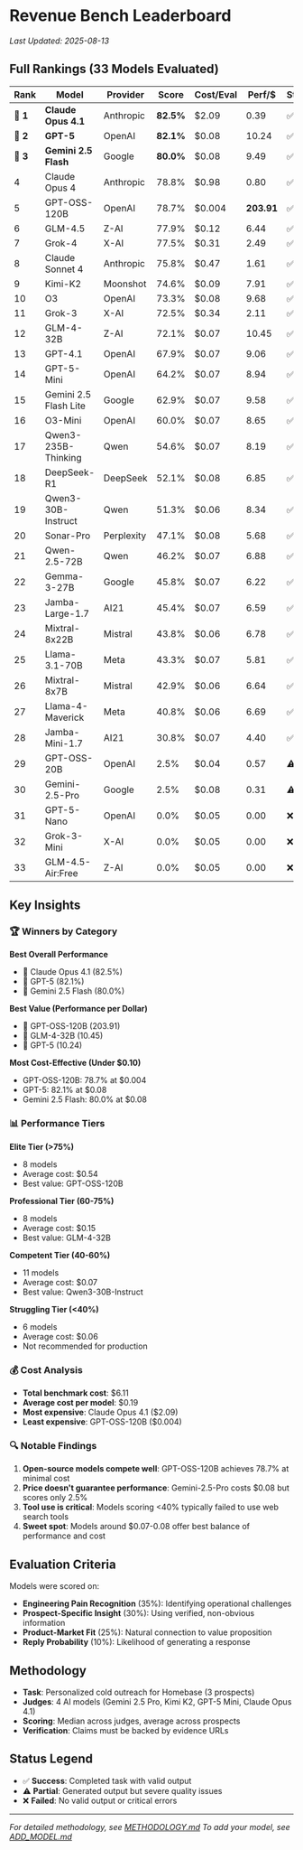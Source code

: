 # Revenue Bench Leaderboard

*Last Updated: 2025-08-13*

## Full Rankings (33 Models Evaluated)

| Rank | Model | Provider | Score | Cost/Eval | Perf/$ | Status |
|------|-------|----------|-------|-----------|--------|--------|
| 🥇 **1** | **Claude Opus 4.1** | Anthropic | **82.5%** | $2.09 | 0.39 | ✅ |
| 🥈 **2** | **GPT-5** | OpenAI | **82.1%** | $0.08 | 10.24 | ✅ |
| 🥉 **3** | **Gemini 2.5 Flash** | Google | **80.0%** | $0.08 | 9.49 | ✅ |
| 4 | Claude Opus 4 | Anthropic | 78.8% | $0.98 | 0.80 | ✅ |
| 5 | GPT-OSS-120B | OpenAI | 78.7% | $0.004 | **203.91** | ✅ |
| 6 | GLM-4.5 | Z-AI | 77.9% | $0.12 | 6.44 | ✅ |
| 7 | Grok-4 | X-AI | 77.5% | $0.31 | 2.49 | ✅ |
| 8 | Claude Sonnet 4 | Anthropic | 75.8% | $0.47 | 1.61 | ✅ |
| 9 | Kimi-K2 | Moonshot | 74.6% | $0.09 | 7.91 | ✅ |
| 10 | O3 | OpenAI | 73.3% | $0.08 | 9.68 | ✅ |
| 11 | Grok-3 | X-AI | 72.5% | $0.34 | 2.11 | ✅ |
| 12 | GLM-4-32B | Z-AI | 72.1% | $0.07 | 10.45 | ✅ |
| 13 | GPT-4.1 | OpenAI | 67.9% | $0.07 | 9.06 | ✅ |
| 14 | GPT-5-Mini | OpenAI | 64.2% | $0.07 | 8.94 | ✅ |
| 15 | Gemini 2.5 Flash Lite | Google | 62.9% | $0.07 | 9.58 | ✅ |
| 16 | O3-Mini | OpenAI | 60.0% | $0.07 | 8.65 | ✅ |
| 17 | Qwen3-235B-Thinking | Qwen | 54.6% | $0.07 | 8.19 | ✅ |
| 18 | DeepSeek-R1 | DeepSeek | 52.1% | $0.08 | 6.85 | ✅ |
| 19 | Qwen3-30B-Instruct | Qwen | 51.3% | $0.06 | 8.34 | ✅ |
| 20 | Sonar-Pro | Perplexity | 47.1% | $0.08 | 5.68 | ✅ |
| 21 | Qwen-2.5-72B | Qwen | 46.2% | $0.07 | 6.88 | ✅ |
| 22 | Gemma-3-27B | Google | 45.8% | $0.07 | 6.22 | ✅ |
| 23 | Jamba-Large-1.7 | AI21 | 45.4% | $0.07 | 6.59 | ✅ |
| 24 | Mixtral-8x22B | Mistral | 43.8% | $0.06 | 6.78 | ✅ |
| 25 | Llama-3.1-70B | Meta | 43.3% | $0.07 | 5.81 | ✅ |
| 26 | Mixtral-8x7B | Mistral | 42.9% | $0.06 | 6.64 | ✅ |
| 27 | Llama-4-Maverick | Meta | 40.8% | $0.06 | 6.69 | ✅ |
| 28 | Jamba-Mini-1.7 | AI21 | 30.8% | $0.07 | 4.40 | ✅ |
| 29 | GPT-OSS-20B | OpenAI | 2.5% | $0.04 | 0.57 | ⚠️ |
| 30 | Gemini-2.5-Pro | Google | 2.5% | $0.08 | 0.31 | ⚠️ |
| 31 | GPT-5-Nano | OpenAI | 0.0% | $0.05 | 0.00 | ❌ |
| 32 | Grok-3-Mini | X-AI | 0.0% | $0.05 | 0.00 | ❌ |
| 33 | GLM-4.5-Air:Free | Z-AI | 0.0% | $0.05 | 0.00 | ❌ |

## Key Insights

### 🏆 Winners by Category

**Best Overall Performance**
- 🥇 Claude Opus 4.1 (82.5%)
- 🥈 GPT-5 (82.1%)
- 🥉 Gemini 2.5 Flash (80.0%)

**Best Value (Performance per Dollar)**
- 🥇 GPT-OSS-120B (203.91)
- 🥈 GLM-4-32B (10.45)
- 🥉 GPT-5 (10.24)

**Most Cost-Effective (Under $0.10)**
- GPT-OSS-120B: 78.7% at $0.004
- GPT-5: 82.1% at $0.08
- Gemini 2.5 Flash: 80.0% at $0.08

### 📊 Performance Tiers

**Elite Tier (>75%)**
- 8 models
- Average cost: $0.54
- Best value: GPT-OSS-120B

**Professional Tier (60-75%)**
- 8 models
- Average cost: $0.15
- Best value: GLM-4-32B

**Competent Tier (40-60%)**
- 11 models
- Average cost: $0.07
- Best value: Qwen3-30B-Instruct

**Struggling Tier (<40%)**
- 6 models
- Average cost: $0.06
- Not recommended for production

### 💰 Cost Analysis

- **Total benchmark cost**: $6.11
- **Average cost per model**: $0.19
- **Most expensive**: Claude Opus 4.1 ($2.09)
- **Least expensive**: GPT-OSS-120B ($0.004)

### 🔍 Notable Findings

1. **Open-source models compete well**: GPT-OSS-120B achieves 78.7% at minimal cost
2. **Price doesn't guarantee performance**: Gemini-2.5-Pro costs $0.08 but scores only 2.5%
3. **Tool use is critical**: Models scoring <40% typically failed to use web search tools
4. **Sweet spot**: Models around $0.07-0.08 offer best balance of performance and cost

## Evaluation Criteria

Models were scored on:
- **Engineering Pain Recognition** (35%): Identifying operational challenges
- **Prospect-Specific Insight** (30%): Using verified, non-obvious information
- **Product-Market Fit** (25%): Natural connection to value proposition
- **Reply Probability** (10%): Likelihood of generating a response

## Methodology

- **Task**: Personalized cold outreach for Homebase (3 prospects)
- **Judges**: 4 AI models (Gemini 2.5 Pro, Kimi K2, GPT-5 Mini, Claude Opus 4.1)
- **Scoring**: Median across judges, average across prospects
- **Verification**: Claims must be backed by evidence URLs

## Status Legend

- ✅ **Success**: Completed task with valid output
- ⚠️ **Partial**: Generated output but severe quality issues
- ❌ **Failed**: No valid output or critical errors

---

*For detailed methodology, see [METHODOLOGY.md](../docs/METHODOLOGY.md)*
*To add your model, see [ADD_MODEL.md](../docs/ADD_MODEL.md)*